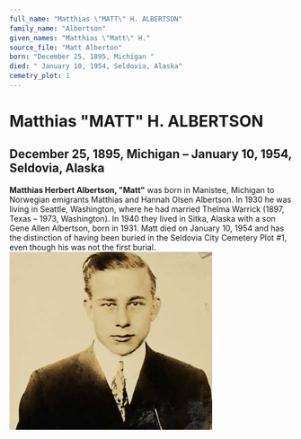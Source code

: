 ```yaml
---
full_name: "Matthias \"MATT\" H. ALBERTSON"
family_name: "Albertson"
given_names: "Matthias \"Matt\" H."
source_file: "Matt Alberton"
born: "December 25, 1895, Michigan "
died: " January 10, 1954, Seldovia, Alaska"
cemetry_plot: 1
---
```

# Matthias "MATT" H. ALBERTSON

## December 25, 1895, Michigan – January 10, 1954, Seldovia, Alaska

**Matthias Herbert Albertson, "Matt"** was born in Manistee, Michigan to
Norwegian emigrants Matthias and Hannah Olsen Albertson. In 1930 he was
living in Seattle, Washington, where he had married Thelma Warrick
(1897, Texas – 1973, Washington). In 1940 they lived in Sitka, Alaska
with a son Gene Allen Albertson, born in 1931. Matt died on January 10,
1954 and has the distinction of having been buried in the Seldovia City
Cemetery Plot \#1, even though his was not the first burial.
![](../assets/images/Matt%20Alberton/media/image1.jpeg)
